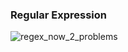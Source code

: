 
### Regular Expression

![regex_now_2_problems](https://user-images.githubusercontent.com/57854451/215840222-a702a636-4e74-4fa8-bc06-c1df989fafe0.jpg)
